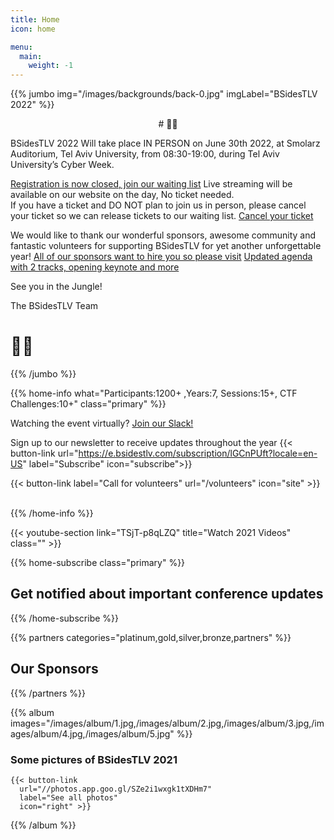 ```yaml
---
title: Home
icon: home

menu:
  main:
    weight: -1
---
```


{{% jumbo img="/images/backgrounds/back-0.jpg" imgLabel="BSidesTLV 2022" %}}
<p style="text-align: center;">
# 🌴🐯 

BSidesTLV 2022 Will take place IN PERSON on June 30th 2022,
at Smolarz Auditorium, Tel Aviv University,
from 08:30-19:00,
during Tel Aviv University’s Cyber Week.

[Registration is now closed, join our waiting list](https://bsidestlv.com/register/)
Live streaming will be available on our website on the day, No ticket needed.  
If you have a ticket and DO NOT plan to join us in person, please cancel your ticket so we can release tickets to our waiting list.
[Cancel your ticket](https://tickets.bsidestlv.com/bsidestlv/bsidestlv/)

We would like to thank our wonderful sponsors, awesome community and fantastic volunteers for supporting BSidesTLV for yet another unforgettable year!
[All of our sponsors want to hire you so please visit](https://bsidestlv.com/sponsors/)
[Updated agenda with 2 tracks, opening keynote and more](https://bsidestlv.com/agenda/)

See you in the Jungle! 

The BSidesTLV Team

# 🌴🦁
</p> 

{{% /jumbo %}}

{{% home-info what="Participants:1200+ ,Years:7, Sessions:15+, CTF Challenges:10+" class="primary" %}}


Watching the event virtually? [Join our Slack!](https://slack.bsidstlv.com)

Sign up to our newsletter to receive updates throughout the year
{{< button-link url="https://e.bsidestlv.com/subscription/lGCnPUft?locale=en-US" label="Subscribe" icon="subscribe">}}

<!--{{< button-link label="Register Here!" url="/register" icon="external" >}} -->
<!-- {{< button-link label="Call for speakers" url="https://cfp.bsidestlv.com" icon="cfp" >}} -->
<!--{{< button-link label="Call for sponsors" url="/sponsors" icon="alert" >}} -->
{{< button-link label="Call for volunteers" url="/volunteers" icon="site" >}}
&nbsp;
&nbsp;

{{% /home-info %}}

{{< youtube-section link="TSjT-p8qLZQ" title="Watch 2021 Videos" class="" >}}

{{% home-subscribe  class="primary" %}}

## Get notified about important conference updates

{{% /home-subscribe %}}

{{% partners categories="platinum,gold,silver,bronze,partners" %}}

## Our Sponsors

{{% /partners %}}

{{% album images="/images/album/1.jpg,/images/album/2.jpg,/images/album/3.jpg,/images/album/4.jpg,/images/album/5.jpg" %}}

### Some pictures of **BSidesTLV 2021**

    {{< button-link
      url="//photos.app.goo.gl/SZe2i1wxgk1tXDHm7"
      label="See all photos"
      icon="right" >}}

{{% /album  %}}
